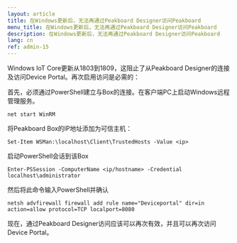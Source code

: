 ```yaml
---
layout: article
title: 在Windows更新后，无法再通过Peakboard Designer访问Peakboard
menu_title: 在Windows更新后，无法再通过Peakboard Designer访问Peakboard
description: 在Windows更新后，无法再通过Peakboard Designer访问Peakboard
lang: cn
ref: admin-15
---
```


Windows IoT Core更新从1803到1809，这阻止了从Peakboard Designer的连接及访问Device Portal。再次启用访问是必需的：

首先，必须通过PowerShell建立与Box的连接。在客户端PC上启动Windows远程管理服务。

```
net start WinRM
```

将Peakboard Box的IP地址添加为可信主机：

```
Set-Item WSMan:\localhost\Client\TrustedHosts -Value <ip>
```

启动PowerShell会话到该Box

```
Enter-PSSession -ComputerName <ip/hostname> -Credential localhost\administrator
```

然后将此命令输入PowerShell并确认

```
netsh advfirewall firewall add rule name="Deviceportal" dir=in action=allow protocol=TCP localport=8080
```

现在，通过Peakboard Designer访问应该可以再次有效，并且可以再次访问Device Portal。

